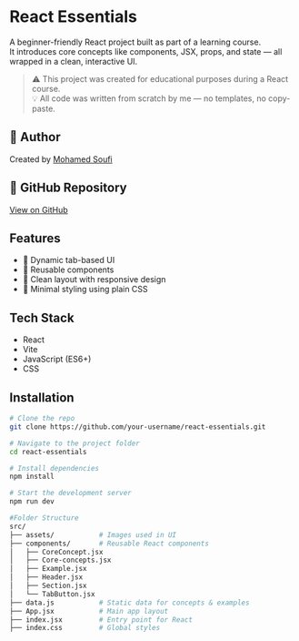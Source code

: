 # React Essentials

A beginner-friendly React project built as part of a learning course.  
It introduces core concepts like components, JSX, props, and state — all wrapped in a clean, interactive UI.

> ⚠️ This project was created for educational purposes during a React course.  
> 💡 All code was written from scratch by me — no templates, no copy-paste.

## 👤 Author

Created by [Mohamed Soufi](https://www.linkedin.com/in/mohamed-soufi-039510385/)

## 🔗 GitHub Repository

[View on GitHub](https://github.com/your-username/react-essentials)

## Features

- 🔹 Dynamic tab-based UI  
- 🔹 Reusable components  
- 🔹 Clean layout with responsive design  
- 🔹 Minimal styling using plain CSS

## Tech Stack

- React  
- Vite  
- JavaScript (ES6+)  
- CSS

## Installation

```bash
# Clone the repo
git clone https://github.com/your-username/react-essentials.git

# Navigate to the project folder
cd react-essentials

# Install dependencies
npm install

# Start the development server
npm run dev

#Folder Structure
src/
├── assets/           # Images used in UI
├── components/       # Reusable React components
│   ├── CoreConcept.jsx
│   ├── Core-concepts.jsx
│   ├── Example.jsx
│   ├── Header.jsx
│   ├── Section.jsx
│   └── TabButton.jsx
├── data.js           # Static data for concepts & examples
├── App.jsx           # Main app layout
├── index.jsx         # Entry point for React
├── index.css         # Global styles
